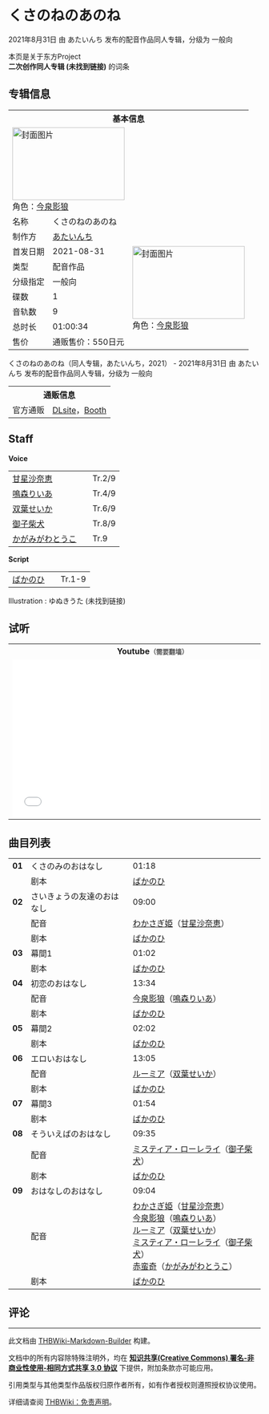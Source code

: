 # くさのねのあのね

<!-- source html: G:\repos\THBWiki-Markdown-Builder\THBWikiMarkdown\Temp\main\b\b0\ns0%3A%E3%81%8F%E3%81%95%E3%81%AE%E3%81%AD%E3%81%AE%E3%81%82%E3%81%AE%E3%81%AD.html -->

2021年8月31日 由 あたいんち  发布的配音作品同人专辑，分级为 一般向

本页是关于东方Project  
 **二次创作同人专辑 (未找到链接)** 的词条
## 专辑信息

<table><tbody><tr><th colspan="3">基本信息</th></tr><tr><td class="cover-artwork-mobile" colspan="2"><a href="./文件-くさのねのあのね封面.jpg.md" class="image" title="封面图片"><img alt="封面图片" src="https://upload.thwiki.cc/thumb/0/05/%E3%81%8F%E3%81%95%E3%81%AE%E3%81%AD%E3%81%AE%E3%81%82%E3%81%AE%E3%81%AD%E5%B0%81%E9%9D%A2.jpg/224px-%E3%81%8F%E3%81%95%E3%81%AE%E3%81%AD%E3%81%AE%E3%81%82%E3%81%AE%E3%81%AD%E5%B0%81%E9%9D%A2.jpg" decoding="async" loading="lazy" width="224" height="145" srcset="https://upload.thwiki.cc/thumb/0/05/%E3%81%8F%E3%81%95%E3%81%AE%E3%81%AD%E3%81%AE%E3%81%82%E3%81%AE%E3%81%AD%E5%B0%81%E9%9D%A2.jpg/336px-%E3%81%8F%E3%81%95%E3%81%AE%E3%81%AD%E3%81%AE%E3%81%82%E3%81%AE%E3%81%AD%E5%B0%81%E9%9D%A2.jpg 1.5x, https://upload.thwiki.cc/thumb/0/05/%E3%81%8F%E3%81%95%E3%81%AE%E3%81%AD%E3%81%AE%E3%81%82%E3%81%AE%E3%81%AD%E5%B0%81%E9%9D%A2.jpg/448px-%E3%81%8F%E3%81%95%E3%81%AE%E3%81%AD%E3%81%AE%E3%81%82%E3%81%AE%E3%81%AD%E5%B0%81%E9%9D%A2.jpg 2x" data-file-width="1240" data-file-height="804"></a><div class="cover-char">角色：<a href="./今泉影狼.md" title="今泉影狼">今泉影狼</a></div></td>
</tr><tr><td class="label">名称</td><td colspan="2"> くさのねのあのね </td></tr><tr><td class="label">制作方</td><td><a href="./あたいんち.md" title="あたいんち">あたいんち</a></td><td class="cover-artwork" rowspan="8" style="min-width:224px;"><a href="./文件-くさのねのあのね封面.jpg.md" class="image" title="封面图片"><img alt="封面图片" src="https://upload.thwiki.cc/thumb/0/05/%E3%81%8F%E3%81%95%E3%81%AE%E3%81%AD%E3%81%AE%E3%81%82%E3%81%AE%E3%81%AD%E5%B0%81%E9%9D%A2.jpg/224px-%E3%81%8F%E3%81%95%E3%81%AE%E3%81%AD%E3%81%AE%E3%81%82%E3%81%AE%E3%81%AD%E5%B0%81%E9%9D%A2.jpg" decoding="async" loading="lazy" width="224" height="145" srcset="https://upload.thwiki.cc/thumb/0/05/%E3%81%8F%E3%81%95%E3%81%AE%E3%81%AD%E3%81%AE%E3%81%82%E3%81%AE%E3%81%AD%E5%B0%81%E9%9D%A2.jpg/336px-%E3%81%8F%E3%81%95%E3%81%AE%E3%81%AD%E3%81%AE%E3%81%82%E3%81%AE%E3%81%AD%E5%B0%81%E9%9D%A2.jpg 1.5x, https://upload.thwiki.cc/thumb/0/05/%E3%81%8F%E3%81%95%E3%81%AE%E3%81%AD%E3%81%AE%E3%81%82%E3%81%AE%E3%81%AD%E5%B0%81%E9%9D%A2.jpg/448px-%E3%81%8F%E3%81%95%E3%81%AE%E3%81%AD%E3%81%AE%E3%81%82%E3%81%AE%E3%81%AD%E5%B0%81%E9%9D%A2.jpg 2x" data-file-width="1240" data-file-height="804"></a><div class="cover-char">角色：<a href="./今泉影狼.md" title="今泉影狼">今泉影狼</a></div></td>
</tr><tr><td class="label">首发日期</td><td>2021-08-31</td></tr><tr><td class="label">类型</td><td>配音作品</td></tr><tr><td class="label">分级指定</td><td>一般向</td></tr><tr><td class="label">碟数</td><td>1</td></tr><tr><td class="label">音轨数</td><td>9</td></tr><tr><td class="label">总时长</td><td>01:00:34</td></tr><tr><td class="label">售价</td><td>通贩售价：550日元</td></tr></tbody></table>

くさのねのあのね（同人专辑，あたいんち，2021） - 2021年8月31日 由 あたいんち  发布的配音作品同人专辑，分级为 一般向

<table><tbody><tr><th colspan="3">通贩信息</th></tr><tr><td class="label">官方通贩</td><td colspan="2"><a rel="nofollow" class="external text" href="http://www.dlsite.com/home/work/=/product_id/RJ338509.html">DLsite</a>，<a rel="nofollow" class="external text" href="https://booth.pm/en/items/973231">Booth</a></td></tr></tbody></table>


## Staff
  
 **Voice**   

<table><tbody><tr><td><a href="/index.php?title=%E7%94%98%E6%98%9F%E6%B2%99%E5%A5%88%E6%81%B5&amp;action=edit&amp;redlink=1" class="new" title="甘星沙奈恵（页面不存在）">甘星沙奈恵</a></td><td></td><td>Tr.2/9</td></tr><tr><td><a href="/index.php?title=%E9%B3%B4%E6%A3%AE%E3%82%8A%E3%81%84%E3%81%82&amp;action=edit&amp;redlink=1" class="new" title="鳴森りいあ（页面不存在）">鳴森りいあ</a></td><td></td><td>Tr.4/9</td></tr><tr><td><a href="/index.php?title=%E5%8F%8C%E8%91%89%E3%81%9B%E3%81%84%E3%81%8B&amp;action=edit&amp;redlink=1" class="new" title="双葉せいか（页面不存在）">双葉せいか</a></td><td></td><td>Tr.6/9</td></tr><tr><td><a href="/index.php?title=%E5%BE%A1%E5%AD%90%E6%9F%B4%E7%8A%AC&amp;action=edit&amp;redlink=1" class="new" title="御子柴犬（页面不存在）">御子柴犬</a></td><td></td><td>Tr.8/9</td></tr><tr><td><a href="/index.php?title=%E3%81%8B%E3%81%8C%E3%81%BF%E3%81%8C%E3%82%8F%E3%81%A8%E3%81%86%E3%81%93&amp;action=edit&amp;redlink=1" class="new" title="かがみがわとうこ（页面不存在）">かがみがわとうこ</a></td><td></td><td>Tr.9</td></tr></tbody></table>

  
 **Script**   

<table><tbody><tr><td><a href="/index.php?title=%E3%81%B0%E3%81%8B%E3%81%AE%E3%81%B2&amp;action=edit&amp;redlink=1" class="new" title="ばかのひ（页面不存在）">ばかのひ</a></td><td></td><td>Tr.1-9</td></tr></tbody></table>


Illustration
: ゆぬきうた (未找到链接)

## 试听

<table>

<tbody><tr>
<th>Youtube<span style="font-family: sans-serif; cursor: default; color:#555; font-size: 0.8em; bottom: 0.1em; font-weight: bold;" title="连接到需要翻墙网页">（需要翻墙）</span>
</th></tr>
<tr>
<td><iframe width="560" height="315" src="//www.youtube-nocookie.com/embed/Oru63xnyEM8?" frameborder="0" allowfullscreen=""></iframe>
</td></tr></tbody></table>


## 曲目列表

<table><tbody><tr><td id="1" class="info"><b>01</b></td><td id="くさのみのおはなし" colspan="2" class="title">くさのみのおはなし<span class="thcsearchlinks"><a rel="nofollow" class="external text" href="https://cd.thwiki.cc?script=ばかのひ&amp;fromwiki=くさのねのあのね"><span title="搜索相似同人曲"></span></a></span></td><td class="time">01:18</td></tr><tr><td class="left"></td><td class="label">剧本</td><td class="text" colspan="2"><a href="/index.php?title=%E3%81%B0%E3%81%8B%E3%81%AE%E3%81%B2&amp;action=edit&amp;redlink=1" class="new" title="ばかのひ（页面不存在）">ばかのひ</a><span class="thcsearchlinks"><a rel="nofollow" class="external text" href="https://cd.thwiki.cc?script=ばかのひ&amp;fromwiki=くさのねのあのね"><span></span></a></span></td></tr>
<tr><td id="2" class="infoG"><b>02</b></td><td id="さいきょうの友達のおはなし" colspan="2" class="title">さいきょうの友達のおはなし<span class="thcsearchlinks"><a rel="nofollow" class="external text" href="https://cd.thwiki.cc?dub=甘星沙奈恵&amp;script=ばかのひ&amp;fromwiki=くさのねのあのね"><span title="搜索相似同人曲"></span></a></span></td><td class="time">09:00</td></tr><tr><td class="left"></td><td class="label">配音</td><td class="text" colspan="2"><a href="/%E3%82%8F%E3%81%8B%E3%81%95%E3%81%8E%E5%A7%AB" class="mw-redirect" title="わかさぎ姫">わかさぎ姫</a>（<a href="/index.php?title=%E7%94%98%E6%98%9F%E6%B2%99%E5%A5%88%E6%81%B5&amp;action=edit&amp;redlink=1" class="new" title="甘星沙奈恵（页面不存在）">甘星沙奈恵</a>）<span class="thcsearchlinks"><a rel="nofollow" class="external text" href="https://cd.thwiki.cc?dub=甘星沙奈恵&amp;fromwiki=くさのねのあのね"><span></span></a></span></td></tr><tr><td class="left"></td><td class="label">剧本</td><td class="text" colspan="2"><a href="/index.php?title=%E3%81%B0%E3%81%8B%E3%81%AE%E3%81%B2&amp;action=edit&amp;redlink=1" class="new" title="ばかのひ（页面不存在）">ばかのひ</a><span class="thcsearchlinks"><a rel="nofollow" class="external text" href="https://cd.thwiki.cc?script=ばかのひ&amp;fromwiki=くさのねのあのね"><span></span></a></span></td></tr>
<tr><td id="3" class="info"><b>03</b></td><td id="幕間1" colspan="2" class="title">幕間1<span class="thcsearchlinks"><a rel="nofollow" class="external text" href="https://cd.thwiki.cc?script=ばかのひ&amp;fromwiki=くさのねのあのね"><span title="搜索相似同人曲"></span></a></span></td><td class="time">01:02</td></tr><tr><td class="left"></td><td class="label">剧本</td><td class="text" colspan="2"><a href="/index.php?title=%E3%81%B0%E3%81%8B%E3%81%AE%E3%81%B2&amp;action=edit&amp;redlink=1" class="new" title="ばかのひ（页面不存在）">ばかのひ</a><span class="thcsearchlinks"><a rel="nofollow" class="external text" href="https://cd.thwiki.cc?script=ばかのひ&amp;fromwiki=くさのねのあのね"><span></span></a></span></td></tr>
<tr><td id="4" class="infoG"><b>04</b></td><td id="初恋のおはなし" colspan="2" class="title">初恋のおはなし<span class="thcsearchlinks"><a rel="nofollow" class="external text" href="https://cd.thwiki.cc?dub=鳴森りいあ&amp;script=ばかのひ&amp;fromwiki=くさのねのあのね"><span title="搜索相似同人曲"></span></a></span></td><td class="time">13:34</td></tr><tr><td class="left"></td><td class="label">配音</td><td class="text" colspan="2"><a href="./今泉影狼.md" title="今泉影狼">今泉影狼</a>（<a href="/index.php?title=%E9%B3%B4%E6%A3%AE%E3%82%8A%E3%81%84%E3%81%82&amp;action=edit&amp;redlink=1" class="new" title="鳴森りいあ（页面不存在）">鳴森りいあ</a>）<span class="thcsearchlinks"><a rel="nofollow" class="external text" href="https://cd.thwiki.cc?dub=鳴森りいあ&amp;fromwiki=くさのねのあのね"><span></span></a></span></td></tr><tr><td class="left"></td><td class="label">剧本</td><td class="text" colspan="2"><a href="/index.php?title=%E3%81%B0%E3%81%8B%E3%81%AE%E3%81%B2&amp;action=edit&amp;redlink=1" class="new" title="ばかのひ（页面不存在）">ばかのひ</a><span class="thcsearchlinks"><a rel="nofollow" class="external text" href="https://cd.thwiki.cc?script=ばかのひ&amp;fromwiki=くさのねのあのね"><span></span></a></span></td></tr>
<tr><td id="5" class="info"><b>05</b></td><td id="幕間2" colspan="2" class="title">幕間2<span class="thcsearchlinks"><a rel="nofollow" class="external text" href="https://cd.thwiki.cc?script=ばかのひ&amp;fromwiki=くさのねのあのね"><span title="搜索相似同人曲"></span></a></span></td><td class="time">02:02</td></tr><tr><td class="left"></td><td class="label">剧本</td><td class="text" colspan="2"><a href="/index.php?title=%E3%81%B0%E3%81%8B%E3%81%AE%E3%81%B2&amp;action=edit&amp;redlink=1" class="new" title="ばかのひ（页面不存在）">ばかのひ</a><span class="thcsearchlinks"><a rel="nofollow" class="external text" href="https://cd.thwiki.cc?script=ばかのひ&amp;fromwiki=くさのねのあのね"><span></span></a></span></td></tr>
<tr><td id="6" class="infoG"><b>06</b></td><td id="エロいおはなし" colspan="2" class="title">エロいおはなし<span class="thcsearchlinks"><a rel="nofollow" class="external text" href="https://cd.thwiki.cc?dub=双葉せいか&amp;script=ばかのひ&amp;fromwiki=くさのねのあのね"><span title="搜索相似同人曲"></span></a></span></td><td class="time">13:05</td></tr><tr><td class="left"></td><td class="label">配音</td><td class="text" colspan="2"><a href="/%E3%83%AB%E3%83%BC%E3%83%9F%E3%82%A2" class="mw-redirect" title="ルーミア">ルーミア</a>（<a href="/index.php?title=%E5%8F%8C%E8%91%89%E3%81%9B%E3%81%84%E3%81%8B&amp;action=edit&amp;redlink=1" class="new" title="双葉せいか（页面不存在）">双葉せいか</a>）<span class="thcsearchlinks"><a rel="nofollow" class="external text" href="https://cd.thwiki.cc?dub=双葉せいか&amp;fromwiki=くさのねのあのね"><span></span></a></span></td></tr><tr><td class="left"></td><td class="label">剧本</td><td class="text" colspan="2"><a href="/index.php?title=%E3%81%B0%E3%81%8B%E3%81%AE%E3%81%B2&amp;action=edit&amp;redlink=1" class="new" title="ばかのひ（页面不存在）">ばかのひ</a><span class="thcsearchlinks"><a rel="nofollow" class="external text" href="https://cd.thwiki.cc?script=ばかのひ&amp;fromwiki=くさのねのあのね"><span></span></a></span></td></tr>
<tr><td id="7" class="info"><b>07</b></td><td id="幕間3" colspan="2" class="title">幕間3<span class="thcsearchlinks"><a rel="nofollow" class="external text" href="https://cd.thwiki.cc?script=ばかのひ&amp;fromwiki=くさのねのあのね"><span title="搜索相似同人曲"></span></a></span></td><td class="time">01:54</td></tr><tr><td class="left"></td><td class="label">剧本</td><td class="text" colspan="2"><a href="/index.php?title=%E3%81%B0%E3%81%8B%E3%81%AE%E3%81%B2&amp;action=edit&amp;redlink=1" class="new" title="ばかのひ（页面不存在）">ばかのひ</a><span class="thcsearchlinks"><a rel="nofollow" class="external text" href="https://cd.thwiki.cc?script=ばかのひ&amp;fromwiki=くさのねのあのね"><span></span></a></span></td></tr>
<tr><td id="8" class="infoG"><b>08</b></td><td id="そういえばのおはなし" colspan="2" class="title">そういえばのおはなし<span class="thcsearchlinks"><a rel="nofollow" class="external text" href="https://cd.thwiki.cc?dub=御子柴犬&amp;script=ばかのひ&amp;fromwiki=くさのねのあのね"><span title="搜索相似同人曲"></span></a></span></td><td class="time">09:35</td></tr><tr><td class="left"></td><td class="label">配音</td><td class="text" colspan="2"><a href="/%E3%83%9F%E3%82%B9%E3%83%86%E3%82%A3%E3%82%A2%E3%83%BB%E3%83%AD%E3%83%BC%E3%83%AC%E3%83%A9%E3%82%A4" class="mw-redirect" title="ミスティア・ローレライ">ミスティア・ローレライ</a>（<a href="/index.php?title=%E5%BE%A1%E5%AD%90%E6%9F%B4%E7%8A%AC&amp;action=edit&amp;redlink=1" class="new" title="御子柴犬（页面不存在）">御子柴犬</a>）<span class="thcsearchlinks"><a rel="nofollow" class="external text" href="https://cd.thwiki.cc?dub=御子柴犬&amp;fromwiki=くさのねのあのね"><span></span></a></span></td></tr><tr><td class="left"></td><td class="label">剧本</td><td class="text" colspan="2"><a href="/index.php?title=%E3%81%B0%E3%81%8B%E3%81%AE%E3%81%B2&amp;action=edit&amp;redlink=1" class="new" title="ばかのひ（页面不存在）">ばかのひ</a><span class="thcsearchlinks"><a rel="nofollow" class="external text" href="https://cd.thwiki.cc?script=ばかのひ&amp;fromwiki=くさのねのあのね"><span></span></a></span></td></tr>
<tr><td id="9" class="infoG"><b>09</b></td><td id="おはなしのおはなし" colspan="2" class="title">おはなしのおはなし<span class="thcsearchlinks"><a rel="nofollow" class="external text" href="https://cd.thwiki.cc?dub=甘星沙奈恵，鳴森りいあ，双葉せいか，御子柴犬，かがみがわとうこ&amp;script=ばかのひ&amp;fromwiki=くさのねのあのね"><span title="搜索相似同人曲"></span></a></span></td><td class="time">09:04</td></tr><tr><td class="left"></td><td class="label">配音</td><td class="text" colspan="2"><a href="/%E3%82%8F%E3%81%8B%E3%81%95%E3%81%8E%E5%A7%AB" class="mw-redirect" title="わかさぎ姫">わかさぎ姫</a>（<a href="/index.php?title=%E7%94%98%E6%98%9F%E6%B2%99%E5%A5%88%E6%81%B5&amp;action=edit&amp;redlink=1" class="new" title="甘星沙奈恵（页面不存在）">甘星沙奈恵</a>）<br><a href="./今泉影狼.md" title="今泉影狼">今泉影狼</a>（<a href="/index.php?title=%E9%B3%B4%E6%A3%AE%E3%82%8A%E3%81%84%E3%81%82&amp;action=edit&amp;redlink=1" class="new" title="鳴森りいあ（页面不存在）">鳴森りいあ</a>）<br><a href="/%E3%83%AB%E3%83%BC%E3%83%9F%E3%82%A2" class="mw-redirect" title="ルーミア">ルーミア</a>（<a href="/index.php?title=%E5%8F%8C%E8%91%89%E3%81%9B%E3%81%84%E3%81%8B&amp;action=edit&amp;redlink=1" class="new" title="双葉せいか（页面不存在）">双葉せいか</a>）<br><a href="/%E3%83%9F%E3%82%B9%E3%83%86%E3%82%A3%E3%82%A2%E3%83%BB%E3%83%AD%E3%83%BC%E3%83%AC%E3%83%A9%E3%82%A4" class="mw-redirect" title="ミスティア・ローレライ">ミスティア・ローレライ</a>（<a href="/index.php?title=%E5%BE%A1%E5%AD%90%E6%9F%B4%E7%8A%AC&amp;action=edit&amp;redlink=1" class="new" title="御子柴犬（页面不存在）">御子柴犬</a>）<br><a href="./赤蛮奇.md" title="赤蛮奇">赤蛮奇</a>（<a href="/index.php?title=%E3%81%8B%E3%81%8C%E3%81%BF%E3%81%8C%E3%82%8F%E3%81%A8%E3%81%86%E3%81%93&amp;action=edit&amp;redlink=1" class="new" title="かがみがわとうこ（页面不存在）">かがみがわとうこ</a>）<span class="thcsearchlinks"><a rel="nofollow" class="external text" href="https://cd.thwiki.cc?dub=甘星沙奈恵，鳴森りいあ，双葉せいか，御子柴犬，かがみがわとうこ&amp;fromwiki=くさのねのあのね"><span></span></a></span></td></tr><tr><td class="left"></td><td class="label">剧本</td><td class="text" colspan="2"><a href="/index.php?title=%E3%81%B0%E3%81%8B%E3%81%AE%E3%81%B2&amp;action=edit&amp;redlink=1" class="new" title="ばかのひ（页面不存在）">ばかのひ</a><span class="thcsearchlinks"><a rel="nofollow" class="external text" href="https://cd.thwiki.cc?script=ばかのひ&amp;fromwiki=くさのねのあのね"><span></span></a></span></td></tr></tbody></table>


## 评论




---

此文档由 [THBWiki-Markdown-Builder](https://github.com/Delsin-Yu/THBWiki-Markdown-Builder) 构建。

文档中的所有内容除特殊注明外，均在 [**知识共享(Creative Commons) 署名-非商业性使用-相同方式共享 3.0 协议**](https://creativecommons.org/licenses/by-sa/3.0/deed.zh-hans) 下提供，附加条款亦可能应用。

引用类型与其他类型作品版权归原作者所有，如有作者授权则遵照授权协议使用。

详细请查阅 [THBWiki：免责声明](https://thbwiki.cc/THBWiki:%E5%85%8D%E8%B4%A3%E5%A3%B0%E6%98%8E)。


